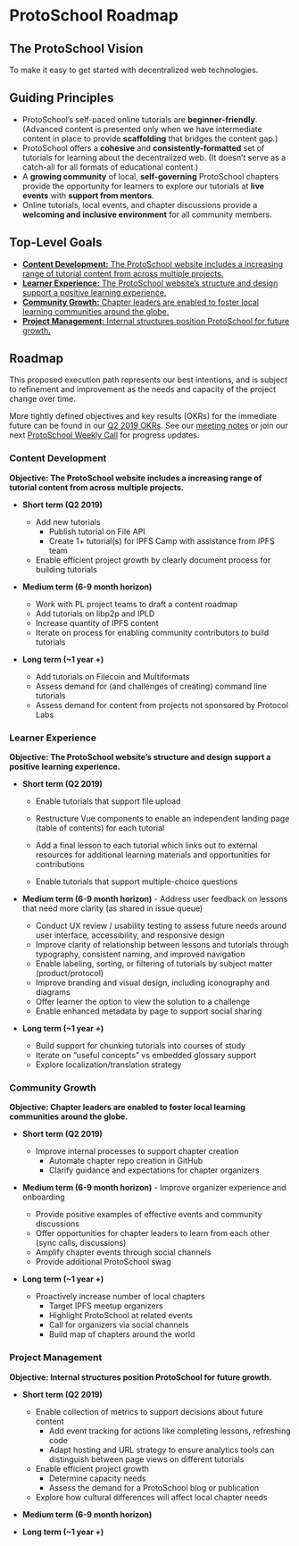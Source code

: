 # ProtoSchool Roadmap

## The ProtoSchool Vision

To make it easy to get started with decentralized web technologies.


## Guiding Principles

-   ProtoSchool’s self-paced online tutorials are **beginner-friendly**. (Advanced content is presented only when we have intermediate content in place to provide **scaffolding** that bridges the content gap.)
-   ProtoSchool offers a **cohesive** and **consistently-formatted** set of tutorials for learning about the decentralized web. (It doesn’t serve as a catch-all for all formats of educational content.)
-   A **growing community** of local, **self-governing** ProtoSchool chapters provide the opportunity for learners to explore our tutorials at **live events** with **support from mentors**.
-   Online tutorials, local events, and chapter discussions provide a **welcoming and inclusive environment** for all community members.


## Top-Level Goals

- [**Content Development:** The ProtoSchool website includes a increasing range of tutorial content from across multiple projects.](#content-development)
- [**Learner Experience:** The ProtoSchool website’s structure and design support a positive learning experience.](#learner-experience)
- [**Community Growth:** Chapter leaders are enabled to foster local learning communities around the globe.](#community-growth)
- [**Project Management:** Internal structures position ProtoSchool for future growth.](#project-management)

## Roadmap
This proposed execution path represents our best intentions, and is subject to refinement and improvement as the needs and capacity of the project change over time.

More tightly defined objectives and key results (OKRs) for the immediate future can be found in our [Q2 2019 OKRs](./okrs/2019-q2.md). See our [meeting notes](./meeting-notes/meeting-notes-and-recordings.md) or join our next [ProtoSchool Weekly Call](https://github.com/ProtoSchool/organizing/issues/47) for progress updates.

### Content Development

**Objective: The ProtoSchool website includes a increasing range of tutorial content from across multiple projects.**

- **Short term (Q2 2019)**
  -   Add new tutorials
        -   Publish tutorial on File API
        -   Create 1+ tutorial(s) for IPFS Camp with assistance from IPFS team
  -   Enable efficient project growth by clearly document process for building tutorials


- **Medium term (6-9 month horizon)**
    -   Work with PL project teams to draft a content roadmap
    -   Add tutorials on libp2p and IPLD
    -   Increase quantity of IPFS content
    -   Iterate on process for enabling community contributors to build tutorials


-   **Long term (~1 year +)**
    -   Add tutorials on Filecoin and Multiformats
    -   Assess demand for (and challenges of creating) command line tutorials
    -   Assess demand for content from projects not sponsored by Protocol Labs

### Learner Experience

**Objective: The ProtoSchool website’s structure and design support a positive learning experience.**

  -   **Short term (Q2 2019)**
      -   Enable tutorials that support file upload

      -   Restructure Vue components to enable an independent landing page (table of contents) for each tutorial
      -   Add a final lesson to each tutorial which links out to external resources for additional learning materials and opportunities for contributions
      -   Enable tutorials that support multiple-choice questions

  -   **Medium term (6-9 month horizon)**
    - Address user feedback on lessons that need more clarity (as shared in issue queue)
      -   Conduct UX review / usability testing to assess future needs around user interface, accessibility, and responsive design
      -   Improve clarity of relationship between lessons and tutorials through typography, consistent naming, and improved navigation
      -   Enable labeling, sorting, or filtering of tutorials by subject matter (product/protocol)
        -   Improve branding and visual design, including iconography and diagrams
        -   Offer learner the option to view the solution to a challenge
        -   Enable enhanced metadata by page to support social sharing


  -   **Long term (~1 year +)**
      -   Build support for chunking tutorials into courses of study
      -   Iterate on “useful concepts” vs embedded glossary support
      -   Explore localization/translation strategy


### Community Growth

**Objective: Chapter leaders are enabled to foster local learning communities around the globe.**

-   **Short term (Q2 2019)**
    - Improve internal processes to support chapter creation
       -   Automate chapter repo creation in GitHub
       -   Clarify guidance and expectations for chapter organizers


  -   **Medium term (6-9 month horizon)**
    -   Improve organizer experience and onboarding
        -   Provide positive examples of effective events and community discussions
        -   Offer opportunities for chapter leaders to learn from each other (sync calls, discussions)
        -   Amplify chapter events through social channels
        -   Provide additional ProtoSchool swag


-   **Long term (~1 year +)**
    -   Proactively increase number of local chapters
        -   Target IPFS meetup organizers
        -   Highlight ProtoSchool at related events
        -   Call for organizers via social channels
        -   Build map of chapters around the world

### Project Management

**Objective: Internal structures position ProtoSchool for future growth.**

  -   **Short term (Q2 2019)**
      -   Enable collection of metrics to support decisions about future content
          -   Add event tracking for actions like completing lessons, refreshing code
          -   Adapt hosting and URL strategy to ensure analytics tools can distinguish between page views on different tutorials
      -   Enable efficient project growth
          -   Determine capacity needs
          -   Assess the demand for a ProtoSchool blog or publication
      -   Explore how cultural differences will affect local chapter needs


  -   **Medium term (6-9 month horizon)**


  -   **Long term (~1 year +)**
